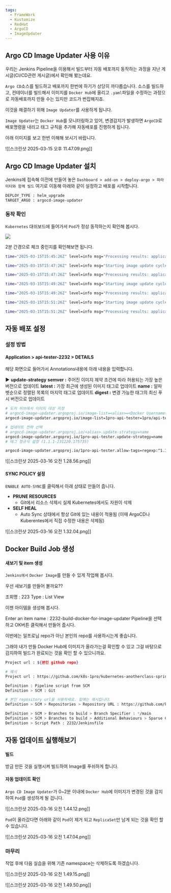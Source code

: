 ```yaml
---
tags:
  - FrameWork
  - Kustomize
  - RedHat
  - ArgoCD
  - ImageUpdater
---
```

## Argo CD Image Updater 사용 이유
우리는 Jenkins Pipeline을 이용해서 빌드부터 자동 배포까지 동작하는 과정을 지난 게시글(CI/CD관련 게시글)에서 확인해 봤는데요.

`Argo CD`소스를 빌드하고 배포까지 한번에 하기가 상당히 까다롭습니다.
소스를 빌드하고, 컨테이너를 빌드해서 이미지를 `Docker Hub`에 올리고 `.yaml`파일을 수정하는 과정으로 자동배포까지 만들 수는 있지만 코드가 번잡해지죠.

이것을 해결하기 위해 `Image Updater`를 사용하게 됩니다.

`Image Updater`는 `Docker Hub`를 모니터링하고 있어, 변경감지가 발생하면 `ArgoCD`로 배포명령을 내리고 태그 규칙을 추가해 자동배포를 진행하게 됩니다.

아래 이미지를 보고 한번 이해해 보시기 바랍니다.

![[스크린샷 2025-03-15 오후 11.47.09.png]]

## Argo CD Image Updater 설치
Jenkins에 접속해 이전에 만들어 놓은 `Dashboard > add-on > deploy-argo > 파라미터와 함께 빌드` 여기로 이동해 아래와 같이 설정하고 배포를 시작합니다.

```bash
DEPLOY_TYPE : helm_upgrade
TARGET_ARGO : argocd-image-updater
```

### 동작 확인
`Kubernetes` 대쉬보드에 들어가서 `Pod`가 정상 동작하는지 확인해 봅시다.

![](https://cafeptthumb-phinf.pstatic.net/MjAyNDAxMTJfMTEx/MDAxNzA1MDIyMzc0OTI5.dqRSOzERlseCqOXzIkcAZaDcpN_xJtujxldrcSYTzE8g.db9yPHdkH1MGLUgDexsygt19nas21xMTAavQY7Pp1pcg.PNG/image.png?type=w1600)

2분 간경으로 체크 중인지를 확인해보면 됩니다.

```bash
time="2025-03-15T15:45:26Z" level=info msg="Processing results: applications=1 images_considered=0 images_skipped=1 images_updated=0 errors=0"

time="2025-03-15T15:47:26Z" level=info msg="Starting image update cycle, considering 1 annotated application(s) for update"

time="2025-03-15T15:47:26Z" level=info msg="Processing results: applications=1 images_considered=0 images_skipped=1 images_updated=0 errors=0"

time="2025-03-15T15:49:26Z" level=info msg="Starting image update cycle, considering 1 annotated application(s) for update"

time="2025-03-15T15:49:26Z" level=info msg="Processing results: applications=1 images_considered=0 images_skipped=1 images_updated=0 errors=0"

time="2025-03-15T15:51:26Z" level=info msg="Starting image update cycle, considering 1 annotated application(s) for update"

time="2025-03-15T15:51:26Z" level=info msg="Processing results: applications=1 images_considered=0 images_skipped=1 images_updated=0 errors=0"
```

## 자동 배포 설정
### 설정 방법
#### Application > api-tester-2232 > DETAILS
해당 화면으로 들어가서 Annotations내용에 아래 내용을 입력합니다.

**▶** **update-strategy**
**semver :** 주어진 이미지 제약 조건에 따라 허용되는 가장 높은 버전으로 업데이트
**latest :** 가장 최근에 생성된 이미지 태그로 업데이트
**name :** 알파벳순으로 정렬된 목록의 마지막 태그로 업데이트
**digest :** 변경 가능한 태그의 최신 푸시 버전으로 업데이트

```bash
# 도커 허브에서 이미지 대상 지정
# argocd-image-updater.argoproj.io/image-list=<alias>=<Docker Username>/<Image Name>
argocd-image-updater.argoproj.io/image-list=1pro-api-tester=1pro/api-tester

# 업데이트 전략 선택
# argocd-image-updater.argoproj.io/<alias>.update-strategy=name
argocd-image-updater.argoproj.io/1pro-api-tester.update-strategy=name
# 태그 정규식 설정 (1.1.1-231220.175735) 

argocd-image-updater.argoproj.io/1pro-api-tester.allow-tags=regexp:^1.1.1-[0-9]{6}.[0-9]{6}$
```

![[스크린샷 2025-03-16 오전 1.28.56.png]]

#### SYNC POLICY 설정
`ENABLE AUTO-SYNC`를 클릭해서 아래 상태로 만들어 줍니다.

- **PRUNE RESOURCES**
	-  Git에서 리소스 삭제시 실제 Kubernetes에서도 자원이 삭제
- **SELF HEAL**
	- Auto Sync 상태에서 항상 Git에 있는 내용이 적용됨 (이때 ArgoCD나 Kuberentes에서 직접 수정한 내용은 삭제됨)

![[스크린샷 2025-03-16 오전 1.32.04.png]]

## Docker Build Job 생성
#### 새보기 및 item 생성
`Jenkins에서` `Docker Image`를 만들 수 있게 작업해 봅시다.

우선 새보기를 만들어 볼까요??

조회명 : 223
Type : List View

이젠 아이템을 생성해 봅시다.

Enter an item name : 2232-build-docker-for-image-updater
Pipeline을 선택하고 OK버튼 클릭해서 만들어 줍시다.

이번에는 일프로님 repo가 아닌 본인의 repo를 사용하시는게 좋습니다.

그래야 내가 만들 Docker Hub에 이미지가 올라가는걸 확인할 수 있고 그걸 바탕으로 감지하여 빌드가 완료되는 것을 확인 할 수 있으니까요.

```bash
Project url : ${본인 github repo}

# 예시
Project url : https://github.com/k8s-1pro/kubernetes-anotherclass-sprint2/
```

```bash
Definition : Pipeline script from SCM
Definition > SCM : Git

# 본인 repository url을 사용하세요. 밑에는 예시입니다.
Definition > SCM > Repositories > Repository URL : https://github.com/k8s-1pro/kubernetes-anotherclass-sprint2.git

Definition > SCM > Branches to build > Branch Specifier : */main
Definition > SCM > Branches to build > Additional Behaviours > Sparse Checkout paths > Path : 2232
Definition > Script Path : 2232/Jenkinsfile
```

## 자동 업데이트 실행해보기
#### 빌드
방금 만든 것을 실행시켜 빌드하여 Image를 푸쉬하게 합니다.

#### 자동 업데이트 확인
`Argo CD Image Updater`가 0~2분 이내에 `Docker Hub`에 이미지가 변경된 것을 감지하여 `Pod`를 생성하게 될 겁니다. 

![[스크린샷 2025-03-16 오전 1.44.12.png]]

`Pod`이 올라갔다면 아래와 같이 `Pod`이 제거 되고 `ReplicaSet`만 남게 되는 것을 확인 할 수 있습니다.

![[스크린샷 2025-03-16 오전 1.47.04.png]]

### 마무리
작업 후에 다음 실습을 위해 기존 namespace는 삭제하도록 하겠습니다.

![[스크린샷 2025-03-16 오전 1.49.15.png]]

![[스크린샷 2025-03-16 오전 1.49.50.png]]